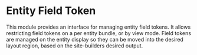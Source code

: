 # Entity Field Token

This module provides an interface for managing entity field tokens. It allows 
restricting field tokens on a per entity bundle, or by view mode. Field tokens 
are managed on the entity display so they can be moved into the desired layout 
region, based on the site-builders desired output.
